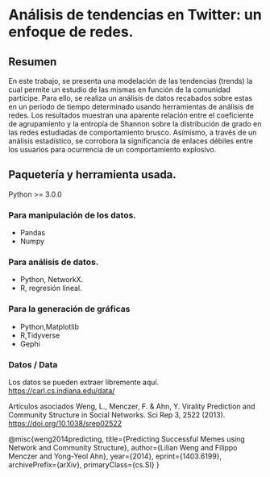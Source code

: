 # Análisis de tendencias en Twitter: un enfoque de redes. 

## Resumen 

En este trabajo, se presenta una modelación de las tendencias (trends) la cual permite un estudio de las mismas
en función de la comunidad partícipe. Para ello, se realiza un análisis de datos recabados sobre estas en un periodo
de tiempo determinado usando herramientas de análisis de redes.
Los resultados muestran una aparente relación entre el coeficiente de agrupamiento y la entropía de Shannon
sobre la distribución de grado en las redes estudiadas de comportamiento brusco. Asímismo, a través de un análisis
estadístico, se corrobora la significancia de enlaces débiles entre los usuarios para ocurrencia de un comportamiento
explosivo.


## Paquetería y herramienta usada. 

Python >=  3.0.0

### Para manipulación de los datos.

- Pandas
- Numpy

### Para análisis de datos. 

- Python, NetworkX.
- R, regresión lineal.

### Para la generación de gráficas 

- Python,Matplotlib
- R,Tidyverse
- Gephi




### Datos / Data
Los datos se pueden extraer libremente aquí. 
https://carl.cs.indiana.edu/data/

Artículos asociados
Weng, L., Menczer, F. & Ahn, Y. Virality Prediction and Community Structure in Social Networks. Sci Rep 3, 2522 (2013). https://doi.org/10.1038/srep02522

@misc{weng2014predicting,
      title={Predicting Successful Memes using Network and Community Structure}, 
      author={Lilian Weng and Filippo Menczer and Yong-Yeol Ahn},
      year={2014},
      eprint={1403.6199},
      archivePrefix={arXiv},
      primaryClass={cs.SI}
}
